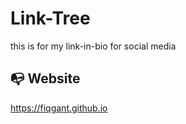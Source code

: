 # Link-Tree
this is for my link-in-bio for social media

## 📭 Website

<a style="font-size: 20px; letter-spacing: 1px;" href="https://fiqgant.github.io/">https://fiqgant.github.io</a>